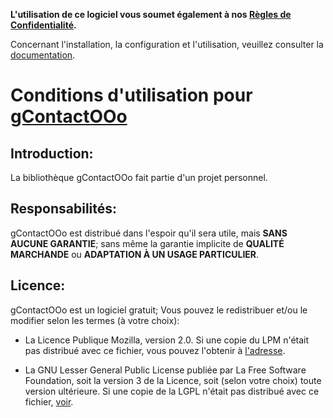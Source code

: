 **L'utilisation de ce logiciel vous soumet également à nos [Règles de Confidentialité](https://prrvchr.github.io/gContactOOo/gContactOOo/registration/PrivacyPolicy_fr).**

Concernant l'installation, la configuration et l'utilisation, veuillez consulter la [documentation](https://prrvchr.github.io/gContactOOo/README_fr).

# Conditions d'utilisation pour [gContactOOo](https://github.com/prrvchr/gContactOOo)

## Introduction:

La bibliothèque gContactOOo fait partie d'un projet personnel.

## Responsabilités:

gContactOOo est distribué dans l'espoir qu'il sera utile, mais **SANS AUCUNE GARANTIE**; sans même la garantie implicite de **QUALITÉ MARCHANDE** ou **ADAPTATION À UN USAGE PARTICULIER**.

## Licence:

gContactOOo est un logiciel gratuit; Vous pouvez le redistribuer et/ou le modifier selon les termes (à votre choix):

- La Licence Publique Mozilla, version 2.0. Si une copie du LPM n'était pas distribué avec ce fichier, vous pouvez l'obtenir à [l'adresse](http://mozilla.org/MPL/2.0/).

- La GNU Lesser General Public License publiée par La Free Software Foundation, soit la version 3 de la Licence, soit (selon votre choix) toute version ultérieure. Si une copie de la LGPL n'était pas distribué avec ce fichier, [voir](http://www.gnu.org/licenses/).
